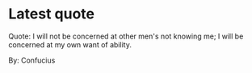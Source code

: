 # Latest quote 

Quote: I will not be concerned at other men's not knowing me; I will be concerned at my own want of ability. 

By: Confucius